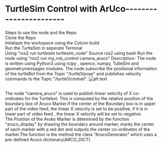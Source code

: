 # TurtleSim Control with ArUco----------------------- 
Steps to use the node and the Repo</br>
Clone the Repo</br>
Intialiaze the workspace using the Colcon build</br> 
Run the TurtleSim in seperate Terminal</br>
Using "ros2 run turtlesim turtlesim_node"
Source ros2 using bash
Run the node using "ros2 run my_rob_control camera_aruco"
Description-
The node is written using Python3 using rclpy , opencv, numpy, TutleSim and geometrymessages modules. The node subscribe the positional information of the turtleBot from the Topic "/turtle1/pose" and publishes velocity commands to the Topic "/turtle1/cmdvel". 
![alt text](https://github.com/BhargavMN/UR_5-control-with-ArUco-/blob/5ea09baa6a9233a046daddce9804c3738564d162/rosgraph.png)

</br>
The node "camera_aruco"  is used to publish linear velocity of X co-ordinates for the Turtlebot. This is computed by the relative position of the boundary box of Aruco Marker.If the center of the Boundary box is in upper part of the video feed, the linear X velocity is set to be positive, if it is in lower part of video feed , the linear X velocity will be set to negative.</br>
The Position of the Aruko Marker is detemined by the function "aruco_display" by drawing the boundary around marker, marks the center of each marker with a red dot and outputs the center co-ordinates of the marker.The function is the method the class "ArucoGenerator" which uses a pre-defined Aruco dictionary(ARCO_DICT).</br>


